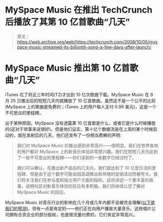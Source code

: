 # MySpace Music 在推出 TechCrunch 后播放了其第 10 亿首歌曲“几天”

> 原文：<https://web.archive.org/web/https://techcrunch.com/2008/10/05/myspace-music-streamed-its-billionth-song-a-few-days-after-launch/>

# MySpace Music 推出第 10 亿首歌曲“几天”

iTunes 花了将近三年时间(T2)才达到 10 亿次歌曲下载。MySpace Music 在 9 月 25 日推出后的短短几天内就播放了 10 亿首歌曲。虽然这不是一个公平的比较(MySpace 上的歌曲是免费的；iTunes 上的用户每人支付 0.99 美元)，这是一个不可思议的里程碑。

出于某种原因，MySpace 没有透露第 10 亿首歌是什么，或者它是什么时候播放的(这对于琐事来说很好)。但是他们证实，第十亿个数据流是在上周的某个时候启动的，就在发射后的几天。他们还发布了一份相当费解的声明:

> 我们对 MySpace Music 的推出感到非常高兴——很明显，我们在世界各地的用户都对 MySpace 上的新音乐体验非常感兴趣。我们在短短几天内达到了一些不可思议的里程碑——你们读到的一些数字已经过时了。
> 
> 我们可以确认，在推出新产品后的几天内，我们就达到了 10 亿音乐流的里程碑，但是由于这个数字可能会因高调推出和伴随的促销活动而被夸大，我们将关注我们在参与度和独立用户方面的指标，这将讲述一个更丰富的故事，说明社区对新音乐体验的反应有多积极。我们将继续让您了解对 MySpace Music 的回应。

MySpace Music 对音乐行业的影响在几个月或几年内都不会被完全理解([以下是我们的预测](https://web.archive.org/web/20230213024748/https://techcrunch.com/2008/09/25/myspace-music-puts-the-industry-on-the-right-track/))。但有一点是肯定的——他们正在向用户播放大量音乐。这些唱片公司拥有合资企业的部分股权，也是按流量付费的，它们肯定非常高兴。